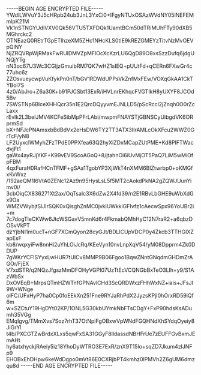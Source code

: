 -----BEGIN AGE ENCRYPTED FILE-----
YWdlLWVuY3J5cHRpb24ub3JnL3YxCi0+IFgyNTUxOSAzWVdNY05lNEFEMmlpK21M
Vk1nSTNGYUdiVXV0Qk56VTU5TXFDQk1UamtBCm50dTRiMUhFTy90dXB5MGhrckc2
OTNEazQ0REtrTGpETlhzeXM5ZHc1NHcKLS0tIE9kREZGMEYzTitvNzMvOEVpQlNY
NjZRQVRpWjRMakFwRUlDMVZpMFlOcXcKzrLU6QgD89O8xsSzzDufq6jdgUNQjYTg
nN3oc67U3Wc3CGIjzGmuibRM7QK7wHZ1sIEQ+pUUtFd+qCERn6FXwGr4c77uhc6z
ZZOsvueycwpVuKfykPn0nT/bGV1RDWdUPPsVkZnfMxFEw/VOXqGkAA1CkTYBol7S
4z0/AbJro+Z6a30K+b91PJCSbt13ExR/iHVLnrEKhqcFVGTlkH8yUXYF8JCOd5Bv
7SWSTNp6BlceXHHQcr35n1E2QrcDQyyvmEJNLLD5/pScRccl2jZnqh0O0rZcLaxx
rEvlk2L3belJMV4KCFeSibMpPFrLAbi/mwpmFNAYSTjGBNSCyUibgdVK6ORprmSd
bX+NFJcPNAmsxbBdBdVx2eHsDW6TY2TT3ATX3IIrAMLcOkXFcu2WWZ0GrTcF/yN8
LF2UyxclWMyhZFzTPdE0PPXfea63Q2hyXiZDxMCapZUtPME+Kd8PlFTWacdvjFt1
gaWx4ayRJjYKF+K99vEV9ScoAGoQ+8/jtahnOi6iUvMjOT5PaQ7LiM5wMiOfpFBM
4qxFuraH0RafHCnTFMF+gSAa1TgobYP3XjWkT4nXMM6BlZtwrbp0+oKMGfxKvWxz
/192aeQM1I6VtA0ZENc12Az9n95HysLsL5f5MT2cAokdPkNA2gZQWJUunYimv0i/
3cbOiqCX836271Xt2ax/OqTsaIc3X6dZw2X4fd39/n2E1RBvLbGHE9uWbXdGx9Oa
WMZVWybjtSlJIrSQK0xQisghZnMC0jvklUWkkiGFIvfz1cAecwSpx96YoUBr2i+m
7c7dogTleCKWw6JtcWSGavV5mnKd6r4FkmabQMhHyC12N7raR2+a6qbzDOSvVkPT
dzYjbNI1m0ucT+nGF7XCmQyon28cyGJt/BDLlCUpVDCP0y4Zkcb3TTHGIXZapEsF
kb8/wqxyiFw8nnHi2uYhLOiJcRq/KEeVyn10nvLnpXqV54/yM08Dpprm4Zk0DDUP
7gWKrYCFlSYyxLwHUR7tUICv8MMP9B06Fgoo1BqwZNntGNqdmGHDmZrAGOr/FjEX
V7xdSTR/q2NQzJfgszMmDFOHyVGPI07UzTtEcVCQNGbBxTeO3Llh+y9/S1AzWbSx
DxOVEqB+MrpsQTmHZWTnfGPNAvlCHd3ScQRDWxzFHhWxNZ+iais+JFsJI9W+WNge
olFC/UFxHyP7ha0Cp0foEEkXn251Fne9RYJaRhPdX2JyzsKPjI0hOrxRD59iQf6m
w+SZCtuY19HgDYt02KP/1ONL5G30kbUYmkNbFTsCDgY+FxP90hdsKsADumh35VGg
EMqIgvg/TMmXvs7Soz7rhT37OtNpiFgOBxwVpWNdFGQHNdXhSYdqOyeiy8JiGrYl
t4b/PXCGTZwBrdxXLxs5qwFxSA31GGyF8lldassdNBHFrUe7zEUFFGvBxmJEmAHt
hy6atxhyckjRAeiy5iz18YhoDyWTRO3E7ExR/znX9T15lo+sqZD7Jkum4zlJNFp9
EHOBxEhDHpw6keWdDgpo0mVt86E0CXRjbPT4kmhz0lPMVh2Z6gUM6dmzqu8d
-----END AGE ENCRYPTED FILE-----
